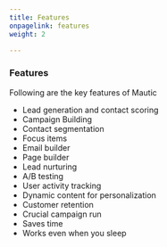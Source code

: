 ```yaml
---
title: Features
onpagelink: features
weight: 2

---
```


### Features

Following are the key features of Mautic

- Lead generation and contact scoring
- Campaign Building
- Contact segmentation
- Focus items
- Email builder
- Page builder
- Lead nurturing
- A/B testing
- User activity tracking
- Dynamic content for personalization
- Customer retention
- Crucial campaign run
- Saves time
- Works even when you sleep